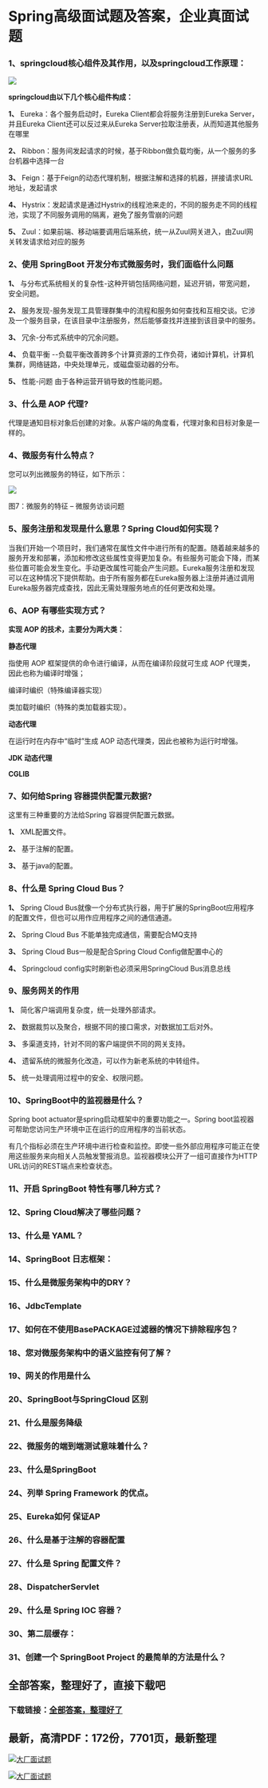 # Spring高级面试题及答案，企业真面试题







### 1、springcloud核⼼组件及其作⽤，以及springcloud⼯作原理：

![](https://gitee.com/souyunkutech/souyunku-home/raw/master/images/souyunku-web/2020/5/2/01/44/45_9.png#alt=45%5C_9.png)

**springcloud由以下⼏个核⼼组件构成：**

**1、** Eureka：各个服务启动时，Eureka Client都会将服务注册到Eureka Server，并且Eureka Client还可以反过来从Eureka Server拉取注册表，从⽽知道其他服务在哪⾥

**2、** Ribbon：服务间发起请求的时候，基于Ribbon做负载均衡，从⼀个服务的多台机器中选择⼀台

**3、** Feign：基于Feign的动态代理机制，根据注解和选择的机器，拼接请求URL地址，发起请求

**4、** Hystrix：发起请求是通过Hystrix的线程池来⾛的，不同的服务⾛不同的线程池，实现了不同服务调⽤的隔离，避免了服务雪崩的问题

**5、** Zuul：如果前端、移动端要调⽤后端系统，统⼀从Zuul⽹关进⼊，由Zuul⽹关转发请求给对应的服务


### 2、使用 SpringBoot 开发分布式微服务时，我们面临什么问题

**1、** 与分布式系统相关的复杂性-这种开销包括网络问题，延迟开销，带宽问题，安全问题。

**2、** 服务发现-服务发现工具管理群集中的流程和服务如何查找和互相交谈。它涉及一个服务目录，在该目录中注册服务，然后能够查找并连接到该目录中的服务。

**3、** 冗余-分布式系统中的冗余问题。

**4、** 负载平衡 --负载平衡改善跨多个计算资源的工作负荷，诸如计算机，计算机集群，网络链路，中央处理单元，或磁盘驱动器的分布。

**5、** 性能-问题 由于各种运营开销导致的性能问题。


### 3、什么是 AOP 代理?

代理是通知目标对象后创建的对象。从客户端的角度看，代理对象和目标对象是一样的。


### 4、微服务有什么特点？

您可以列出微服务的特征，如下所示：

![](https://gitee.com/souyunkutech/souyunku-home/raw/master/images/souyunku-web/2019/08/0816/01/img_9.png#alt=img%5C_9.png)

图7：微服务的特征 – 微服务访谈问题


### 5、服务注册和发现是什么意思？Spring Cloud如何实现？

当我们开始一个项目时，我们通常在属性文件中进行所有的配置。随着越来越多的服务开发和部署，添加和修改这些属性变得更加复杂。有些服务可能会下降，而某些位置可能会发生变化。手动更改属性可能会产生问题。Eureka服务注册和发现可以在这种情况下提供帮助。由于所有服务都在Eureka服务器上注册并通过调用Eureka服务器完成查找，因此无需处理服务地点的任何更改和处理。


### 6、AOP 有哪些实现方式？

**实现 AOP 的技术，主要分为两大类：**

**静态代理**

指使用 AOP 框架提供的命令进行编译，从而在编译阶段就可生成 AOP 代理类，因此也称为编译时增强；

编译时编织（特殊编译器实现）

类加载时编织（特殊的类加载器实现）。

**动态代理**

在运行时在内存中“临时”生成 AOP 动态代理类，因此也被称为运行时增强。

**JDK 动态代理**

**CGLIB**


### 7、如何给Spring 容器提供配置元数据?

这里有三种重要的方法给Spring 容器提供配置元数据。

**1、** XML配置文件。

**2、** 基于注解的配置。

**3、** 基于java的配置。


### 8、什么是 Spring Cloud Bus？

**1、** Spring Cloud Bus就像一个分布式执行器，用于扩展的SpringBoot应用程序的配置文件，但也可以用作应用程序之间的通信通道。

**2、** Spring Cloud Bus 不能单独完成通信，需要配合MQ支持

**3、** Spring Cloud Bus一般是配合Spring Cloud Config做配置中心的

**4、** Springcloud config实时刷新也必须采用SpringCloud Bus消息总线


### 9、服务网关的作用

**1、** 简化客户端调用复杂度，统一处理外部请求。

**2、** 数据裁剪以及聚合，根据不同的接口需求，对数据加工后对外。

**3、** 多渠道支持，针对不同的客户端提供不同的网关支持。

**4、** 遗留系统的微服务化改造，可以作为新老系统的中转组件。

**5、** 统一处理调用过程中的安全、权限问题。


### 10、SpringBoot中的监视器是什么？

Spring boot actuator是spring启动框架中的重要功能之一。Spring boot监视器可帮助您访问生产环境中正在运行的应用程序的当前状态。

有几个指标必须在生产环境中进行检查和监控。即使一些外部应用程序可能正在使用这些服务来向相关人员触发警报消息。监视器模块公开了一组可直接作为HTTP URL访问的REST端点来检查状态。


### 11、开启 SpringBoot 特性有哪几种方式？
### 12、Spring Cloud解决了哪些问题？
### 13、什么是 YAML？
### 14、SpringBoot 日志框架：
### 15、什么是微服务架构中的DRY？
### 16、JdbcTemplate
### 17、如何在不使用BasePACKAGE过滤器的情况下排除程序包？
### 18、您对微服务架构中的语义监控有何了解？
### 19、网关的作用是什么
### 20、SpringBoot与SpringCloud 区别
### 21、什么是服务降级
### 22、微服务的端到端测试意味着什么？
### 23、什么是SpringBoot
### 24、列举 Spring Framework 的优点。
### 25、Eureka如何 保证AP
### 26、什么是基于注解的容器配置
### 27、什么是 Spring 配置文件？
### 28、DispatcherServlet
### 29、什么是 Spring IOC 容器？
### 30、第⼆层缓存：
### 31、创建一个 SpringBoot Project 的最简单的方法是什么？




## 全部答案，整理好了，直接下载吧

### 下载链接：[全部答案，整理好了](https://www.souyunku.com/wp-content/uploads/weixin/githup-weixin-2.png)




## 最新，高清PDF：172份，7701页，最新整理

[![大厂面试题](https://www.souyunku.com/wp-content/uploads/weixin/mst.png "架构师专栏")](https://www.souyunku.com/wp-content/uploads/weixin/githup-weixin.png "架构师专栏")

[![大厂面试题](https://www.souyunku.com/wp-content/uploads/weixin/githup-weixin.png "架构师专栏")](https://www.souyunku.com/wp-content/uploads/weixin/githup-weixin.png "架构师专栏")

